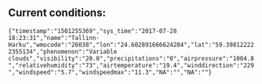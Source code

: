 ## Current conditions: 
 ``` {"timestamp":"1501255369","sys_time":"2017-07-28 18:23:31","name":"Tallinn-Harku","wmocode":"26038","lon":"24.602891666624284","lat":"59.398122222355134","phenomenon":"Variable clouds","visibility":"20.0","precipitations":"0","airpressure":"1004.8","relativehumidity":"73","airtemperature":"19.4","winddirection":"229","windspeed":"5.7","windspeedmax":"11.3","NA":"","NA":""} ```
